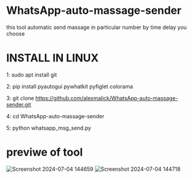 # WhatsApp-auto-massage-sender
this tool automatic send massage in particular number by time delay you choose


# INSTALL IN LINUX 

1:   sudo apt install git

2:   pip install pyautogui pywhatkit  pyfiglet colorama 

3:   git clone https://github.com/alexmalick/WhatsApp-auto-massage-sender.git

4:    cd WhatsApp-auto-massage-sender

5:    python whatsapp_msg_send.py



# previwe of tool
![Screenshot 2024-07-04 144659](https://github.com/alexmalick/WhatsApp-auto-massage-sender/assets/75536513/a45b1715-54f1-487c-9ecb-b42fffd31299)
![Screenshot 2024-07-04 144718](https://github.com/alexmalick/WhatsApp-auto-massage-sender/assets/75536513/c6ca6033-607f-4d67-b5ac-e04b7c37602f)

